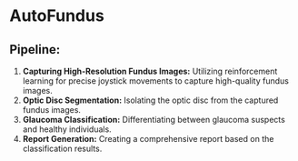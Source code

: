 # AutoFundus

## Pipeline:

1. **Capturing High-Resolution Fundus Images:** Utilizing reinforcement learning for precise joystick movements to capture high-quality fundus images.
2. **Optic Disc Segmentation:** Isolating the optic disc from the captured fundus images.
3. **Glaucoma Classification:** Differentiating between glaucoma suspects and healthy individuals.
4. **Report Generation:** Creating a comprehensive report based on the classification results.
